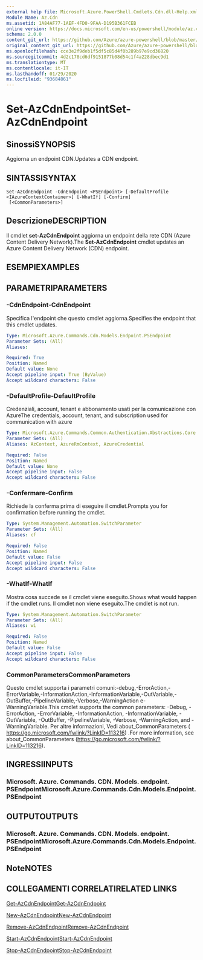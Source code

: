 ```yaml
---
external help file: Microsoft.Azure.PowerShell.Cmdlets.Cdn.dll-Help.xml
Module Name: Az.Cdn
ms.assetid: 1A84AF77-1AEF-4FD0-9FAA-D195B361FCEB
online version: https://docs.microsoft.com/en-us/powershell/module/az.cdn/set-azcdnendpoint
schema: 2.0.0
content_git_url: https://github.com/Azure/azure-powershell/blob/master/src/Cdn/Cdn/help/Set-AzCdnEndpoint.md
original_content_git_url: https://github.com/Azure/azure-powershell/blob/master/src/Cdn/Cdn/help/Set-AzCdnEndpoint.md
ms.openlocfilehash: cce3e2f9deb1f5df5c85d4f0b289b97e9cd36820
ms.sourcegitcommit: 4d2c178cd6df9151877b08d54c1f4a228dbec9d1
ms.translationtype: MT
ms.contentlocale: it-IT
ms.lasthandoff: 01/29/2020
ms.locfileid: "93684861"
---
```

# <span data-ttu-id="56f3c-101">Set-AzCdnEndpoint</span><span class="sxs-lookup"><span data-stu-id="56f3c-101">Set-AzCdnEndpoint</span></span>

## <span data-ttu-id="56f3c-102">Sinossi</span><span class="sxs-lookup"><span data-stu-id="56f3c-102">SYNOPSIS</span></span>
<span data-ttu-id="56f3c-103">Aggiorna un endpoint CDN.</span><span class="sxs-lookup"><span data-stu-id="56f3c-103">Updates a CDN endpoint.</span></span>

## <span data-ttu-id="56f3c-104">SINTASSI</span><span class="sxs-lookup"><span data-stu-id="56f3c-104">SYNTAX</span></span>

```
Set-AzCdnEndpoint -CdnEndpoint <PSEndpoint> [-DefaultProfile <IAzureContextContainer>] [-WhatIf] [-Confirm]
 [<CommonParameters>]
```

## <span data-ttu-id="56f3c-105">Descrizione</span><span class="sxs-lookup"><span data-stu-id="56f3c-105">DESCRIPTION</span></span>
<span data-ttu-id="56f3c-106">Il cmdlet **set-AzCdnEndpoint** aggiorna un endpoint della rete CDN (Azure Content Delivery Network).</span><span class="sxs-lookup"><span data-stu-id="56f3c-106">The **Set-AzCdnEndpoint** cmdlet updates an Azure Content Delivery Network (CDN) endpoint.</span></span>

## <span data-ttu-id="56f3c-107">ESEMPI</span><span class="sxs-lookup"><span data-stu-id="56f3c-107">EXAMPLES</span></span>

## <span data-ttu-id="56f3c-108">PARAMETRI</span><span class="sxs-lookup"><span data-stu-id="56f3c-108">PARAMETERS</span></span>

### <span data-ttu-id="56f3c-109">-CdnEndpoint</span><span class="sxs-lookup"><span data-stu-id="56f3c-109">-CdnEndpoint</span></span>
<span data-ttu-id="56f3c-110">Specifica l'endpoint che questo cmdlet aggiorna.</span><span class="sxs-lookup"><span data-stu-id="56f3c-110">Specifies the endpoint that this cmdlet updates.</span></span>

```yaml
Type: Microsoft.Azure.Commands.Cdn.Models.Endpoint.PSEndpoint
Parameter Sets: (All)
Aliases:

Required: True
Position: Named
Default value: None
Accept pipeline input: True (ByValue)
Accept wildcard characters: False
```

### <span data-ttu-id="56f3c-111">-DefaultProfile</span><span class="sxs-lookup"><span data-stu-id="56f3c-111">-DefaultProfile</span></span>
<span data-ttu-id="56f3c-112">Credenziali, account, tenant e abbonamento usati per la comunicazione con Azure</span><span class="sxs-lookup"><span data-stu-id="56f3c-112">The credentials, account, tenant, and subscription used for communication with azure</span></span>

```yaml
Type: Microsoft.Azure.Commands.Common.Authentication.Abstractions.Core.IAzureContextContainer
Parameter Sets: (All)
Aliases: AzContext, AzureRmContext, AzureCredential

Required: False
Position: Named
Default value: None
Accept pipeline input: False
Accept wildcard characters: False
```

### <span data-ttu-id="56f3c-113">-Confermare</span><span class="sxs-lookup"><span data-stu-id="56f3c-113">-Confirm</span></span>
<span data-ttu-id="56f3c-114">Richiede la conferma prima di eseguire il cmdlet.</span><span class="sxs-lookup"><span data-stu-id="56f3c-114">Prompts you for confirmation before running the cmdlet.</span></span>

```yaml
Type: System.Management.Automation.SwitchParameter
Parameter Sets: (All)
Aliases: cf

Required: False
Position: Named
Default value: False
Accept pipeline input: False
Accept wildcard characters: False
```

### <span data-ttu-id="56f3c-115">-WhatIf</span><span class="sxs-lookup"><span data-stu-id="56f3c-115">-WhatIf</span></span>
<span data-ttu-id="56f3c-116">Mostra cosa succede se il cmdlet viene eseguito.</span><span class="sxs-lookup"><span data-stu-id="56f3c-116">Shows what would happen if the cmdlet runs.</span></span>
<span data-ttu-id="56f3c-117">Il cmdlet non viene eseguito.</span><span class="sxs-lookup"><span data-stu-id="56f3c-117">The cmdlet is not run.</span></span>

```yaml
Type: System.Management.Automation.SwitchParameter
Parameter Sets: (All)
Aliases: wi

Required: False
Position: Named
Default value: False
Accept pipeline input: False
Accept wildcard characters: False
```

### <span data-ttu-id="56f3c-118">CommonParameters</span><span class="sxs-lookup"><span data-stu-id="56f3c-118">CommonParameters</span></span>
<span data-ttu-id="56f3c-119">Questo cmdlet supporta i parametri comuni:-debug,-ErrorAction,-ErrorVariable,-InformationAction,-InformationVariable,-OutVariable,-OutBuffer,-PipelineVariable,-Verbose,-WarningAction e-WarningVariable.</span><span class="sxs-lookup"><span data-stu-id="56f3c-119">This cmdlet supports the common parameters: -Debug, -ErrorAction, -ErrorVariable, -InformationAction, -InformationVariable, -OutVariable, -OutBuffer, -PipelineVariable, -Verbose, -WarningAction, and -WarningVariable.</span></span> <span data-ttu-id="56f3c-120">Per altre informazioni, Vedi about_CommonParameters ( https://go.microsoft.com/fwlink/?LinkID=113216) .</span><span class="sxs-lookup"><span data-stu-id="56f3c-120">For more information, see about_CommonParameters (https://go.microsoft.com/fwlink/?LinkID=113216).</span></span>

## <span data-ttu-id="56f3c-121">INGRESSI</span><span class="sxs-lookup"><span data-stu-id="56f3c-121">INPUTS</span></span>

### <span data-ttu-id="56f3c-122">Microsoft. Azure. Commands. CDN. Models. endpoint. PSEndpoint</span><span class="sxs-lookup"><span data-stu-id="56f3c-122">Microsoft.Azure.Commands.Cdn.Models.Endpoint.PSEndpoint</span></span>

## <span data-ttu-id="56f3c-123">OUTPUT</span><span class="sxs-lookup"><span data-stu-id="56f3c-123">OUTPUTS</span></span>

### <span data-ttu-id="56f3c-124">Microsoft. Azure. Commands. CDN. Models. endpoint. PSEndpoint</span><span class="sxs-lookup"><span data-stu-id="56f3c-124">Microsoft.Azure.Commands.Cdn.Models.Endpoint.PSEndpoint</span></span>

## <span data-ttu-id="56f3c-125">Note</span><span class="sxs-lookup"><span data-stu-id="56f3c-125">NOTES</span></span>

## <span data-ttu-id="56f3c-126">COLLEGAMENTI CORRELATI</span><span class="sxs-lookup"><span data-stu-id="56f3c-126">RELATED LINKS</span></span>

[<span data-ttu-id="56f3c-127">Get-AzCdnEndpoint</span><span class="sxs-lookup"><span data-stu-id="56f3c-127">Get-AzCdnEndpoint</span></span>](./Get-AzCdnEndpoint.md)

[<span data-ttu-id="56f3c-128">New-AzCdnEndpoint</span><span class="sxs-lookup"><span data-stu-id="56f3c-128">New-AzCdnEndpoint</span></span>](./New-AzCdnEndpoint.md)

[<span data-ttu-id="56f3c-129">Remove-AzCdnEndpoint</span><span class="sxs-lookup"><span data-stu-id="56f3c-129">Remove-AzCdnEndpoint</span></span>](./Remove-AzCdnEndpoint.md)

[<span data-ttu-id="56f3c-130">Start-AzCdnEndpoint</span><span class="sxs-lookup"><span data-stu-id="56f3c-130">Start-AzCdnEndpoint</span></span>](./Start-AzCdnEndpoint.md)

[<span data-ttu-id="56f3c-131">Stop-AzCdnEndpoint</span><span class="sxs-lookup"><span data-stu-id="56f3c-131">Stop-AzCdnEndpoint</span></span>](./Stop-AzCdnEndpoint.md)


